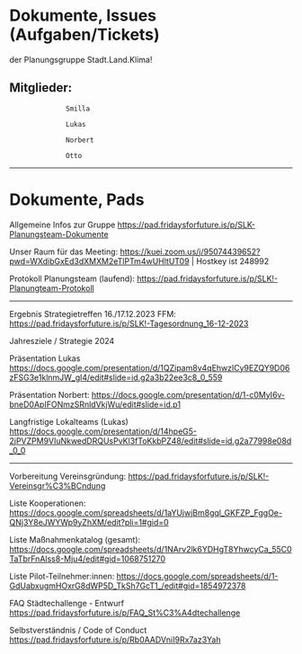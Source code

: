 # Dokumente, Issues (Aufgaben/Tickets)
der Planungsgruppe Stadt.Land.Klima!

## Mitglieder: 

                  Smilla
                  
                  Lukas
                  
                  Norbert
                  
                  Otto

---
# Dokumente, Pads

Allgemeine Infos zur Gruppe
https://pad.fridaysforfuture.is/p/SLK-Planungsteam-Dokumente

Unser Raum für das Meeting: https://kuei.zoom.us/j/95074439652?pwd=WXdibGxEd3dXMXM2eTlPTm4wUHltUT09 | Hostkey ist 248992

Protokoll Planungsteam (laufend): 
https://pad.fridaysforfuture.is/p/SLK!-Planungteam-Protokoll

---

Ergebnis Strategietreffen 16./17.12.2023 FFM:
https://pad.fridaysforfuture.is/p/SLK!-Tagesordnung_16-12-2023

Jahresziele / Strategie 2024 

Präsentation Lukas
https://docs.google.com/presentation/d/1QZipam8v4qEhwzlCy9EZQY9D06zFSG3e1klnmJW_gl4/edit#slide=id.g2a3b22ee3c8_0_559

Präsentation Norbert: 
https://docs.google.com/presentation/d/1-c0MyI6v-bneD0ApIFONmzSRnldVkjWu/edit#slide=id.p1

Langfristige Lokalteams (Lukas)
https://docs.google.com/presentation/d/14hpeG5-2jPVZPM9VIuNkwedDRQUsPvKl3fToKkbPZ48/edit#slide=id.g2a77998e08d_0_0

---

Vorbereitung Vereinsgründung:
https://pad.fridaysforfuture.is/p/SLK!-Vereinsgr%C3%BCndung

Liste Kooperationen:
https://docs.google.com/spreadsheets/d/1aYUjwjBm8gql_GKFZP_FggOe-QNj3Y8eJWYWp9yZhXM/edit?pli=1#gid=0

Liste Maßnahmenkatalog (gesamt):
https://docs.google.com/spreadsheets/d/1NArv2lk6YDHgT8YhwcyCa_55C0TaTbrFnAlss8-Mju4/edit#gid=1068751270

Liste Pilot-Teilnehmer:innen:
https://docs.google.com/spreadsheets/d/1-GdUabxugmHOxrG8dWP5D_TkSh7GcT1_/edit#gid=1854972378

FAQ Städtechallenge - Entwurf
https://pad.fridaysforfuture.is/p/FAQ_St%C3%A4dtechallenge

Selbstverständnis / Code of Conduct
https://pad.fridaysforfuture.is/p/Rb0AADVniI9Rx7az3Yah
